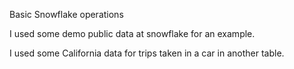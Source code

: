 Basic Snowflake operations  

I used some demo public data at snowflake for an example.  

I used some California data for trips taken in a car in another table.  
